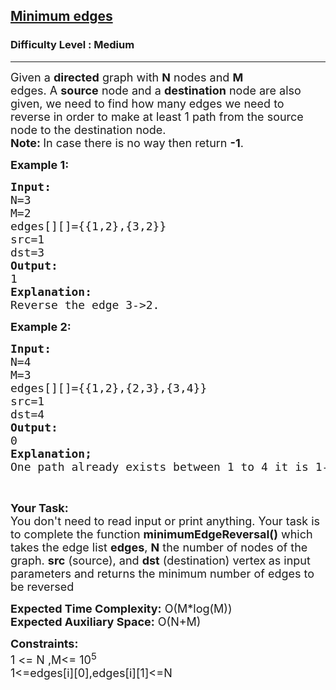 <h2><a href="https://www.geeksforgeeks.org/problems/minimum-edges/1">Minimum edges</a></h2><h3>Difficulty Level : Medium</h3><hr><div class="problems_problem_content__Xm_eO"><p><span style="font-size:18px">Given a <strong>directed</strong> graph with <strong>N</strong> nodes and <strong>M</strong> edges.&nbsp;A&nbsp;<strong>source</strong> node and a&nbsp;<strong>destination</strong> node are also given, we need to find how many edges we need to reverse in order to make at least 1 path from the source node to the destination node.<br>
<strong>Note:&nbsp;</strong>In case there is no way then return <strong>-1</strong>.</span></p>

<p><strong><span style="font-size:18px">Example 1:</span></strong></p>

<pre><span style="font-size:18px"><strong>Input:</strong>
N=3
M=2
edges[][]={{1,2},{3,2}}
src=1
dst=3
<strong>Output:</strong>
1
<strong>Explanation:</strong>
Reverse the edge 3-&gt;2.</span></pre>

<p><strong><span style="font-size:18px">Example 2:</span></strong></p>

<pre><span style="font-size:18px"><strong>Input:</strong>
N=4
M=3
edges[][]={{1,2},{2,3},{3,4}}
src=1
dst=4
<strong>Output:</strong>
0
<strong>Explanation;</strong>
One path already exists between 1 to 4 it is 1-&gt;2-&gt;3-&gt;4.</span></pre>

<p>&nbsp;</p>

<p><span style="font-size:18px"><strong>Your Task:&nbsp;&nbsp;</strong><br>
You don't need to read input or print anything. Your task is to complete the function <strong>minimumEdgeReversal()</strong>&nbsp;which takes the edge list <strong>edges</strong>, <strong>N</strong> the number of nodes of the graph. <strong>src</strong> (source), and <strong>dst</strong> (destination) vertex<strong>&nbsp;</strong>as input parameters&nbsp;and returns the minimum number of edges to be reversed</span></p>

<p><span style="font-size:18px"><strong>Expected Time Complexity:</strong>&nbsp;O(M*log(M))<br>
<strong>Expected Auxiliary Space:</strong>&nbsp;O(N+M)</span></p>

<p><span style="font-size:18px"><strong>Constraints:</strong><br>
1 &lt;= N ,M&lt;= 10<sup>5</sup><br>
1&lt;=edges[i][0],edges[i][1]&lt;=N</span></p>
</div>